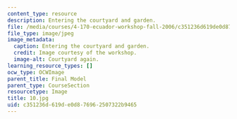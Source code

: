 ```yaml
---
content_type: resource
description: Entering the courtyard and garden.
file: /media/courses/4-170-ecuador-workshop-fall-2006/c351236d619de0d876962507322b9465_10.jpg
file_type: image/jpeg
image_metadata:
  caption: Entering the courtyard and garden.
  credit: Image courtesy of the workshop.
  image-alt: Courtyard again.
learning_resource_types: []
ocw_type: OCWImage
parent_title: Final Model
parent_type: CourseSection
resourcetype: Image
title: 10.jpg
uid: c351236d-619d-e0d8-7696-2507322b9465
---
```

